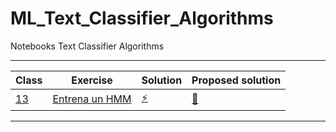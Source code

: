 # ML_Text_Classifier_Algorithms
Notebooks Text Classifier Algorithms

---
|Class|Exercise|Solution|Proposed solution|
|---|---|---|---|
|[13](https://platzi.com/clases/1949-clasificacion-texto/31003-entrenamiento-directo-de-hmm-con-nltk/)|[Entrena un HMM](https://github.com/DLesmes/ML_Text_Classifier_Algorithms/blob/main/Lectures/%5BLectura_11_12_13%5DHMM_Viterbi.ipynb)|[:zap:](https://github.com/DLesmes/ML_Text_Classifier_Algorithms/blob/main/Exercises/%5BLectura_11_12_13%5DHMM_Viterbi.ipynb)|[:dog:](https://github.com/DLesmes/ML_Text_Classifier_Algorithms/blob/main/Lectures/%5BLectura_13%5DSoluciones_Ejercicios.ipynb)|
---
